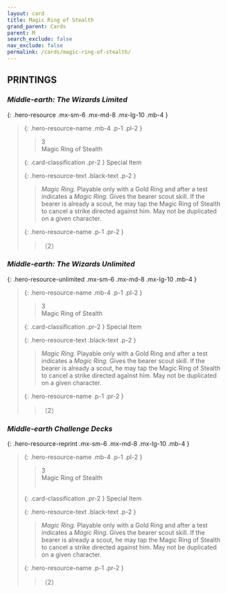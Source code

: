 ```yaml
---
layout: card
title: Magic Ring of Stealth
grand_parent: Cards
parent: M
search_exclude: false
nav_exclude: false
permalink: /cards/magic-ring-of-stealth/
---
```


## PRINTINGS


### _Middle-earth: The Wizards Limited_

{: .hero-resource .mx-sm-6 .mx-md-8 .mx-lg-10 .mb-4 }
> {: .hero-resource-name .mb-4 .p-1 .pl-2 }
> > <div class="card-mp">3</div>
> > <div class="card-name">Magic Ring of Stealth</div>
>
> {: .card-classification .pr-2 }
> Special Item
>
> {: .hero-resource-text .black-text .p-2 }
> > _Magic Ring._ Playable only with a Gold Ring and after a test indicates a _Magic Ring._ Gives the bearer scout skill. If the bearer is already a scout, he may tap the Magic Ring of Stealth to cancel a strike directed against him. May not be duplicated on a given character. 
> 
> {: .hero-resource-name .p-1 .pr-2 }
> > <div class="card-shield"></div>
> > <div class="card-corruption">〔2〕</div>

### _Middle-earth: The Wizards Unlimited_

{: .hero-resource-unlimited .mx-sm-6 .mx-md-8 .mx-lg-10 .mb-4 }
> {: .hero-resource-name .mb-4 .p-1 .pl-2 }
> > <div class="card-mp">3</div>
> > <div class="card-name">Magic Ring of Stealth</div>
>
> {: .card-classification .pr-2 }
> Special Item
>
> {: .hero-resource-text .black-text .p-2 }
> > _Magic Ring._ Playable only with a Gold Ring and after a test indicates a _Magic Ring._ Gives the bearer scout skill. If the bearer is already a scout, he may tap the Magic Ring of Stealth to cancel a strike directed against him. May not be duplicated on a given character. 
> 
> {: .hero-resource-name .p-1 .pr-2 }
> > <div class="card-shield"></div>
> > <div class="card-corruption">〔2〕</div>

### _Middle-earth Challenge Decks_

{: .hero-resource-reprint .mx-sm-6 .mx-md-8 .mx-lg-10 .mb-4 }
> {: .hero-resource-name .mb-4 .p-1 .pl-2 }
> > <div class="card-mp">3</div>
> > <div class="card-name">Magic Ring of Stealth</div>
> > &nbsp;
>
> {: .card-classification .pr-2 }
> Special Item
>
> {: .hero-resource-text .black-text .p-2 }
> > _Magic Ring._ Playable only with a Gold Ring and after a test indicates a _Magic Ring._ Gives the bearer scout skill. If the bearer is already a scout, he may tap the Magic Ring of Stealth to cancel a strike directed against him. May not be duplicated on a given character. 
> 
> {: .hero-resource-name .p-1 .pr-2 }
> > <div class="card-shield"></div>
> > <div class="card-corruption">〔2〕</div>
